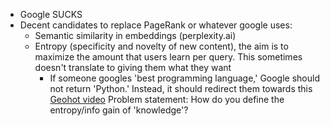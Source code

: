 - Google SUCKS
- Decent candidates to replace PageRank or whatever google uses:
	- Semantic similarity in embeddings (perplexity.ai)
	- Entropy (specificity and novelty of new content), the aim is to maximize the amount that users learn per query. This sometimes doesn't translate to giving them what they want
		- If someone googles 'best programming language,' Google should not return 'Python.' Instead, it should redirect them towards this [Geohot video](https://www.youtube.com/watch?v=N2bXEUSAiTI)
Problem statement: How do you define the entropy/info gain of 'knowledge'?
